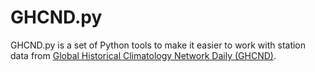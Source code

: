 # GHCND.py

GHCND.py is a set of Python tools to make it easier to work with station data from [Global Historical Climatology Network Daily (GHCND)](https://www.ncdc.noaa.gov/oa/climate/ghcn-daily/).
